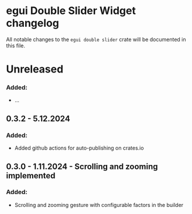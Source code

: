# egui Double Slider Widget changelog

All notable changes to the `egui double slider` crate will be documented in this file.

# Unreleased

### Added:

* ...

## 0.3.2 - 5.12.2024

### Added:

* Added github actions for auto-publishing on crates.io

## 0.3.0 - 1.11.2024 - Scrolling and zooming implemented

### Added:

* Scrolling and zooming gesture with configurable factors in the builder


